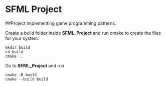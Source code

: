 # SFML Project

##Project implementing game programming patterns.

Create a build folder inside **SFML_Project** and run cmake to create the files for your system.
```
mkdir build
cd build
cmake ..
```

Go to **SFML_Project** and run
```
cmake -B build
cmake --build build
```

